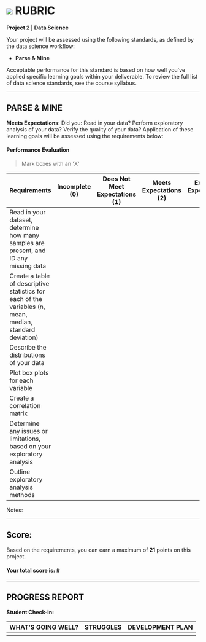 # ![](https://ga-dash.s3.amazonaws.com/production/assets/logo-9f88ae6c9c3871690e33280fcf557f33.png) RUBRIC
**Project 2 | Data Science** 	 						

Your project will be assessed using the following standards, as defined by the data science workflow:

- **Parse & Mine**

Acceptable performance for this standard is based on how well you've applied specific learning goals within your deliverable. To review the full list of data science standards, see the course syllabus.

---

## PARSE & MINE
**Meets Expectations**: Did you: Read in your data? Perform exploratory analysis of your data? Verify the quality of your data? Application of these learning goals will be assessed using the requirements below:

#### Performance Evaluation
> Mark boxes with an 'X'

| Requirements | Incomplete (0) | Does Not Meet Expectations (1) | Meets Expectations (2) | Exceeds Expectations (3) |
|---|---|---|---|---|
| Read in your dataset, determine how many samples are present, and ID any missing data | | | | |
| Create a table of descriptive statistics for each of the variables (n, mean, median, standard deviation) | | | | |
| Describe the distributions of your data | | | | |
| Plot box plots for each variable | | | | |
| Create a correlation matrix | | | | |
| Determine any issues or limitations, based on your exploratory analysis | | | | |
| Outline exploratory analysis methods | | | | |

Notes:


---

## Score:
Based on the requirements, you can earn a maximum of  **21**  points on this project.

#### Your total score is: **#**


---

## PROGRESS REPORT
**Student Check-in:**

|WHAT’S GOING WELL?|STRUGGLES|DEVELOPMENT PLAN|
|---|---|---|
| | | |
